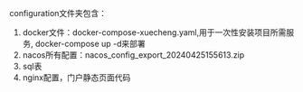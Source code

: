 configuration文件夹包含：
1. docker文件：docker-compose-xuecheng.yaml,用于一次性安装项目所需服务, docker-compose up -d来部署
2. nacos所有配置：nacos_config_export_20240425155613.zip
3. sql表
4. nginx配置，门户静态页面代码